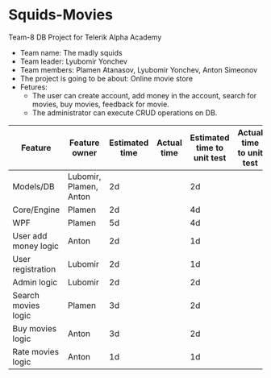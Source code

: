 # Squids-Movies
Team-8 DB Project for Telerik Alpha Academy

- Team name: The madly squids
- Team leader: Lyubomir Yonchev
- Team members: Plamen Atanasov, Lyubomir Yonchev, Anton Simeonov
- The project is going to be about: Online movie store
- Fetures:
    - The user can create account, add money in the account, search for movies, buy movies, feedback for movie.
    - The administrator can execute CRUD operations on DB.
   
| Feature             | Feature owner | Estimated time | Actual time | Estimated time to unit test | Actual time to unit test |
| ------------------- | ------------- | -------------- | ----------- | --------------------------- | ------------------------ |
| Models/DB           | Lubomir, Plamen, Anton       | 2d             |             | 2d                          |                          |
| Core/Engine         | Plamen        | 2d             |             | 4d                          |                          |
| WPF                 | Plamen        | 5d             |             | 4d                          |                          |
| User add money logic| Anton         | 2d             |             | 1d                          |                          |
| User registration   | Lubomir       | 2d             |             | 1d                          |                          |
| Admin logic         | Lubomir       | 2d             |             | 2d                          |                          |
| Search movies logic | Plamen        | 3d             |             | 2d                          |                          |
| Buy movies logic    | Anton         | 3d             |             | 2d                          |                          |
| Rate movies logic   | Anton         | 1d             |             | 1d                          |                          |
